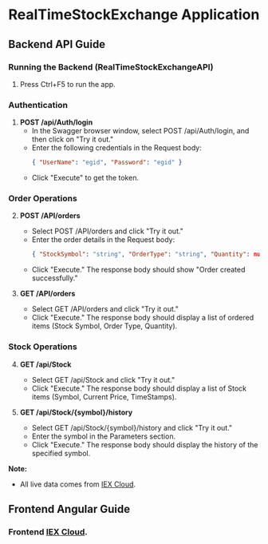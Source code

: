 # RealTimeStockExchange Application

## Backend API Guide

### Running the Backend (RealTimeStockExchangeAPI)
1. Press Ctrl+F5 to run the app.

### Authentication
1. **POST /api/Auth/login**
   - In the Swagger browser window, select POST /api/Auth/login, and then click on "Try it out."
   - Enter the following credentials in the Request body:
     ```json
     { "UserName": "egid", "Password": "egid" }
     ```
   - Click "Execute" to get the token.

### Order Operations
2. **POST /API/orders**
   - Select POST /API/orders and click "Try it out."
   - Enter the order details in the Request body:
     ```json
     { "StockSymbol": "string", "OrderType": "string", "Quantity": number }
     ```
   - Click "Execute." The response body should show "Order created successfully."

3. **GET /API/orders**
   - Select GET /API/orders and click "Try it out."
   - Click "Execute." The response body should display a list of ordered items (Stock Symbol, Order Type, Quantity).

### Stock Operations
4. **GET /api/Stock**
   - Select GET /api/Stock and click "Try it out."
   - Click "Execute." The response body should display a list of Stock items (Symbol, Current Price, TimeStamps).

5. **GET /api/Stock/{symbol}/history**
   - Select GET /api/Stock/{symbol}/history and click "Try it out."
   - Enter the symbol in the Parameters section.
   - Click "Execute." The response body should display the history of the specified symbol.

**Note:**
- All live data comes from [IEX Cloud](https://api.iex.cloud/v1/data/).

## Frontend Angular Guide

### Frontend [IEX Cloud]([https://api.iex.cloud/v1/data/](https://github.com/Abdelrahman1427/RealTimeStockExchangeUI/)).


